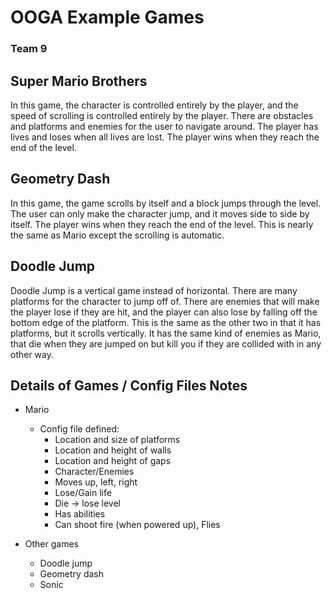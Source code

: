 # OOGA Example Games
### Team 9


## Super Mario Brothers

In this game, the character is controlled entirely by the player, 
and the speed of scrolling is controlled entirely by the player. 
There are obstacles and platforms and enemies for the user to navigate 
around. The player has lives and loses when all lives are lost. 
The player wins when they reach the end of the level.

## Geometry Dash

In this game, the game scrolls by itself and a block jumps through the level.
The user can only make the character jump, and it moves side to side by itself. 
The player wins when they reach the end of the level. This is nearly the same as 
Mario except the scrolling is automatic.

## Doodle Jump

Doodle Jump is a vertical game instead of horizontal. There are many platforms
for the character to jump off of. There are enemies that will make the player lose if they are hit,
and the player can also lose by falling off the bottom edge of the platform.
This is the same as the other two in that it has platforms, but it scrolls vertically. 
It has the same kind of enemies as Mario, that die when they are jumped on but kill you if they are collided
with in any other way.

## Details of Games / Config Files Notes

* Mario
  * Config file defined:
    * Location and size of platforms
    * Location and height of walls
    * Location and height of gaps
    * Character/Enemies
    * Moves up, left, right
    * Lose/Gain life
    * Die -> lose level
    * Has abilities
    * Can shoot fire (when powered up), Flies

* Other games
  * Doodle jump
  * Geometry dash
  * Sonic
